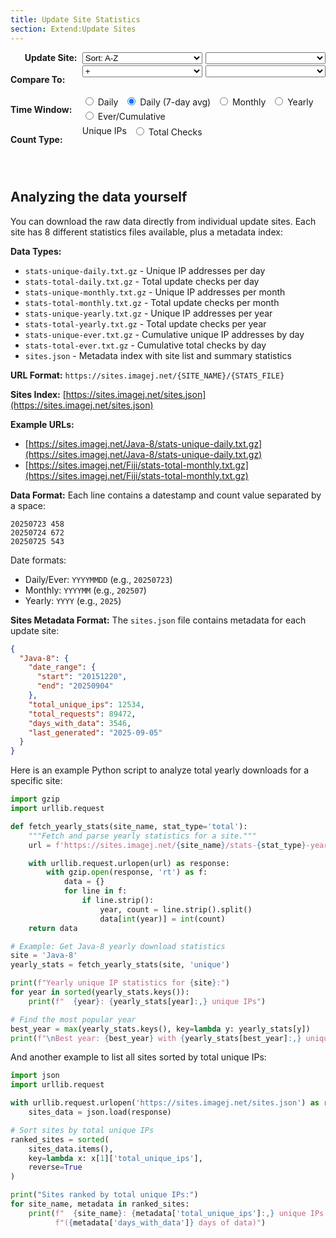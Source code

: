 ```yaml
---
title: Update Site Statistics
section: Extend:Update Sites
---
```


<style>
#controls {
  margin: 0 auto;
  padding-bottom: 2em;
  width: fit-content;
}
#controls .grid {
  display: grid;
  grid-template-columns: 8em 1fr;
  gap: 0.2em 0.2em;
  align-items: start;
}
#controls .grid label.heading {
  font-weight: bold;
  text-align: right;
}
#controls .grid div.widgets {
  display: flex;
  gap: 0.3em;
  flex-wrap: wrap;
  width: 100%;
}
#controls .grid div.widgets select {
  flex: 1;
}
#controls label, #controls select {
  padding-right: 0.4em;
}
#loading {
  display: none;
  font-style: italic;
  color: #666;
  text-align: center;
  margin-top: 15px;
}
.error {
  color: #d32f2f;
  font-weight: bold;
  padding: 20px;
  text-align: center;
}
</style>

<div id="controls">
<div class="grid">
  <label class="heading">Update Site:</label>
  <div class="widgets">
    <select id="sort" onchange="updateSiteList()" title="Order of update sites in the neighboring dropdown list boxes">
      <option value="alpha">Sort: A-Z</option>
      <option value="ips">Sort: Most Used</option>
      <option value="date">Sort: Newest</option>
    </select>
    <select id="site" onchange="updateChart()" title="Update site to visualize"></select>
  </div>

  <label class="heading">Compare To:</label>
  <div class="widgets">
    <select id="op" onchange="updateCompareMode(); updateChart()" title="Comparison operation: + (sum both sites), / (ratio of first ÷ second), % (first as percentage of total)">
      <option value=""></option>
      <option value="+" selected>+</option>
      <option value="/">/</option>
      <option value="%">%</option>
    </select>
    <select id="site2" onchange="updateChart()" title="Second update site, for comparison"></select>
  </div>

  <label class="heading">Time Window:</label>
  <div class="widgets">
    <label title="Data aggregated per day (USA Central time zone), with no smoothing."><input type="radio" id="time-daily" name="timeWindow" value="daily" onchange="updateChart()"> Daily</label>
    <label title="Daily data smoothed with 7-day rolling average. Eliminates weekend/weekday noise since fewer people use Fiji on weekends. Recommended for cleaner trend visualization."><input type="radio" id="time-daily-avg" name="timeWindow" value="daily-avg" checked onchange="updateChart()"> Daily (7-day avg)</label>
    <label title="Data aggregated per month, with no smoothing."><input type="radio" id="time-monthly" name="timeWindow" value="monthly" onchange="updateChart()"> Monthly</label>
    <label title="Data aggregated per year, with no smoothing."><input type="radio" id="time-yearly" name="timeWindow" value="yearly" onchange="updateChart()"> Yearly</label>
    <label title="Running total over time. For Unique IPs: cumulative count of all IPs ever seen. For Total Checks: running sum of all checks since the update site was created."><input type="radio" id="time-ever" name="timeWindow" value="ever" onchange="updateChart()"> Ever/Cumulative</label>
  </div>

  <label class="heading">Count Type:</label>
  <div class="widgets">
    <label title="Number of distinct IP addresses seen during the chosen window of time.

Note:
* Multiple users at one organization may share the same public IP due to NAT.
* Many wireless users may have different IPs daily due to DHCP.
* Therefore, this value should not be construed as an accurate unique user count."><input type="radio" id="count-unique" name="countType" value="unique" checked onchange="updateChart()"> Unique IPs</label>
    <label title="Total update checks performed, regardless of IP address. Each time the Updater checks for updates (not downloads), it's counted. For most users, this check happens once daily when launching Fiji the first time within a 24-hour period."><input type="radio" id="count-total" name="countType" value="total" onchange="updateChart()"> Total Checks</label>
  </div>
</div>

<div id="loading">Loading data...</div>
</div>

<div id="stats-chart" style="width: 100%"></div>

<script src="https://cdn.jsdelivr.net/npm/pako@2.1.0/dist/pako.min.js"></script>
<script type="text/javascript">
  // Data cache to avoid refetching
  window.statsCache = {};

  // Available sites - will be populated from initial discovery
  window.availableSites = [];

  function getSelectedValues() {
    const site = document.getElementById('site').value;
    const op = document.getElementById('op').value;
    const site2 = document.getElementById('site2').value;
    const timeWindow = document.querySelector('input[name="timeWindow"]:checked').value;
    const countType = document.querySelector('input[name="countType"]:checked').value;

    return { site, op, site2, timeWindow, countType };
  }

  function updateSiteList() {
    const sortMode = document.getElementById('sort').value;
    const siteSelect = document.getElementById('site');
    const site2Select = document.getElementById('site2');

    // Remember current selections
    const currentSite = siteSelect.value;
    const currentSite2 = site2Select.value;

    // Sort sites according to selected mode
    let sortedSites = [...window.availableSites];

    switch (sortMode) {
      case 'alpha':
        sortedSites.sort();
        break;
      case 'ips':
        sortedSites.sort((a, b) => {
          const ipsA = window.sitesMetadata[a]?.total_unique_ips || 0;
          const ipsB = window.sitesMetadata[b]?.total_unique_ips || 0;
          return ipsB - ipsA; // Descending
        });
        break;
      case 'date':
        sortedSites.sort((a, b) => {
          const dateA = window.sitesMetadata[a]?.date_range?.start || '00000000';
          const dateB = window.sitesMetadata[b]?.date_range?.start || '00000000';
          return dateB.localeCompare(dateA); // Newest first
        });
        break;
    }

    // Clear and repopulate dropdowns
    siteSelect.innerHTML = '';
    site2Select.innerHTML = '';

    for (const siteName of sortedSites) {
      const siteOption = new Option();
      const site2Option = new Option();
      siteOption.value = site2Option.value = siteName;

      // Add metadata to option text if available
      const metadata = window.sitesMetadata[siteName];
      if (metadata && metadata.total_unique_ips) {
        siteOption.innerHTML = site2Option.innerHTML =
          `${siteName} (${metadata.total_unique_ips.toLocaleString()})`;
      } else {
        siteOption.innerHTML = site2Option.innerHTML = siteName;
      }

      siteSelect.appendChild(siteOption);
      site2Select.appendChild(site2Option);
    }

    // Restore selections if possible
    if (sortedSites.includes(currentSite)) {
      siteSelect.value = currentSite;
    } else if (sortedSites.length > 0) {
      siteSelect.selectedIndex = 0;
    }

    if (sortedSites.includes(currentSite2)) {
      site2Select.value = currentSite2;
    } else if (sortedSites.includes('Java-8')) {
      site2Select.value = 'Java-8';
    } else if (sortedSites.length > 1) {
      site2Select.selectedIndex = 1;
    }

    // Update chart with new selection
    updateChart();
  }

  function updateCompareMode() {
    const op = document.getElementById('op').value;
    const site2Select = document.getElementById('site2');

    if (op === '') {
      // Single site mode
      site2Select.disabled = true;
      site2Select.style.opacity = '0.5';
    } else {
      // Comparison mode
      site2Select.disabled = false;
      site2Select.style.opacity = '1';
    }
  }

  function buildStatsUrl(site, timeWindow, countType) {
    // Map daily-avg to daily for URL
    const urlTimeWindow = timeWindow === 'daily-avg' ? 'daily' : timeWindow;
    const filename = `stats-${countType}-${urlTimeWindow}.txt.gz`;
    return `https://sites.imagej.net/${site}/${filename}`;
  }

  function getCacheKey(site, timeWindow, countType) {
    return `${site}-${timeWindow}-${countType}`;
  }

  function parseDate(dateStr, timeWindow) {
    if (timeWindow === 'daily' || timeWindow === 'daily-avg' || timeWindow === 'ever') {
      // YYYYMMDD format
      const year = parseInt(dateStr.substring(0, 4));
      const month = parseInt(dateStr.substring(4, 6)) - 1; // JS months are 0-based
      const day = parseInt(dateStr.substring(6, 8));
      return new Date(year, month, day);
    } else if (timeWindow === 'monthly') {
      // YYYYMM format
      const year = parseInt(dateStr.substring(0, 4));
      const month = parseInt(dateStr.substring(4, 6)) - 1;
      return new Date(year, month, 1);
    } else if (timeWindow === 'yearly') {
      // YYYY format
      const year = parseInt(dateStr);
      return new Date(year, 0, 1);
    }
  }

  function fillDateGaps(data, timeWindow) {
    if (!data || data.length === 0) return data;

    // Sort data by date
    data.sort((a, b) => a[0] - b[0]);

    const filled = [];
    const startDate = new Date(data[0][0]);
    const endDate = new Date(data[data.length - 1][0]);

    // Create a map for quick lookup
    const dataMap = new Map();
    for (const [date, value] of data) {
      dataMap.set(date.getTime(), value);
    }

    let current = new Date(startDate);
    let lastCumulativeValue = 0;

    while (current <= endDate) {
      const currentTime = current.getTime();

      if (dataMap.has(currentTime)) {
        const value = dataMap.get(currentTime);
        filled.push([new Date(current), value]);
        if (timeWindow === 'ever') {
          lastCumulativeValue = value;
        }
      } else {
        // Fill gap
        if (timeWindow === 'ever') {
          // For cumulative data, use the last known value
          filled.push([new Date(current), lastCumulativeValue]);
        } else {
          // For other data types, use 0
          filled.push([new Date(current), 0]);
        }
      }

      // Increment current date based on time window
      if (timeWindow === 'daily' || timeWindow === 'daily-avg' || timeWindow === 'ever') {
        current.setDate(current.getDate() + 1);
      } else if (timeWindow === 'monthly') {
        current.setMonth(current.getMonth() + 1);
      } else if (timeWindow === 'yearly') {
        current.setFullYear(current.getFullYear() + 1);
      }
    }

    return filled;
  }

  function combineForStackedChart(data1, data2) {
    if (!data1 || !data2) return data1 || data2 || [];

    // Create maps for efficient lookup
    const map1 = new Map(data1.map(([date, value]) => [date.getTime(), value]));
    const map2 = new Map(data2.map(([date, value]) => [date.getTime(), value]));

    // Get all unique dates from both datasets
    const allDates = new Set([...map1.keys(), ...map2.keys()]);
    const result = [];

    for (const dateKey of Array.from(allDates).sort()) {
      const date = new Date(dateKey);
      const val1 = map1.get(dateKey) || 0;
      const val2 = map2.get(dateKey) || 0;

      // Format: [date, site1_value, site2_value]
      result.push([date, val1, val2]);
    }

    return result;
  }

  function combineDataSets(data1, data2, operation) {
    if (!data1 || !data2) return data1 || data2 || [];

    // Create maps for efficient lookup
    const map1 = new Map(data1.map(([date, value]) => [date.getTime(), value]));
    const map2 = new Map(data2.map(([date, value]) => [date.getTime(), value]));

    // Get all unique dates from both datasets
    const allDates = new Set([...map1.keys(), ...map2.keys()]);
    const result = [];

    for (const dateKey of Array.from(allDates).sort()) {
      const date = new Date(dateKey);
      const val1 = map1.get(dateKey) || 0;
      const val2 = map2.get(dateKey) || 0;

      let combinedValue;
      switch (operation) {
        case '/':
          combinedValue = val2 === 0 ? 0 : val1 / val2;
          break;
        case '%':
          combinedValue = (val1 + val2) === 0 ? 0 : (val1 / (val1 + val2)) * 100;
          break;
        default:
          combinedValue = val1;
      }

      result.push([date, combinedValue]);
    }

    return result;
  }

  async function fetchStatsData(site, timeWindow, countType) {
    const cacheKey = getCacheKey(site, timeWindow, countType);

    if (window.statsCache[cacheKey]) {
      return window.statsCache[cacheKey];
    }

    const url = buildStatsUrl(site, timeWindow, countType);

    try {
      const response = await fetch(url);
      if (!response.ok) {
        throw new Error(`HTTP ${response.status}: ${response.statusText}`);
      }

      // Handle pre-compressed .gz files (browser won't auto-decompress these)
      const arrayBuffer = await response.arrayBuffer();
      const decompressed = pako.inflate(new Uint8Array(arrayBuffer), { to: 'string' });
      const text = decompressed;
      const lines = text.trim().split('\n');
      const data = [];

      for (const line of lines) {
        if (line.trim()) {
          const parts = line.trim().split(/\s+/);
          if (parts.length >= 2) {
            const dateStr = parts[0];
            const countStr = parts[1];
            const date = parseDate(dateStr, timeWindow);
            const count = parseInt(countStr);
            if (!isNaN(count) && date instanceof Date && !isNaN(date.getTime())) {
              data.push([date, count]);
            }
          }
        }
      }

      // Cache the parsed data
      window.statsCache[cacheKey] = data;
      return data;

    } catch (error) {
      console.error(`Failed to fetch stats for ${site} (${timeWindow}/${countType}):`, error);
      throw error;
    }
  }

  async function updateChart() {
    const { site, op, site2, timeWindow, countType } = getSelectedValues();

    if (!site) return;

    // Show loading indicator
    document.getElementById('loading').style.display = 'block';

    try {
      // Fetch data for primary site
      const rawData1 = await fetchStatsData(site, timeWindow, countType);
      let data = fillDateGaps(rawData1, timeWindow);
      let chartTitle = site;
      let yLabel = `${countType === 'unique' ? 'Unique IP Addresses' : 'Total Update Checks'}`;

      // Determine display time window for title
      const displayTimeWindow = timeWindow === 'daily-avg' ?
        'Daily (7-day avg)' :
        timeWindow.charAt(0).toUpperCase() + timeWindow.slice(1);

      // Configuration for chart
      let chartConfig = {
        rollPeriod: timeWindow === 'daily-avg' ? 7 : 1,
        labels: ['Date', `${countType === 'unique' ? 'Unique IPs' : 'Total Checks'}`],
        ylabel: yLabel,
        title: `${chartTitle} - ${displayTimeWindow} ${countType === 'unique' ? 'Unique' : 'Total'} Statistics`,
        axes: {x: {}}
      };

      // Calculate X-axis labels dynamically whenever chart is rendered
      chartConfig.axes.x.ticker = function(a, b, pixels, opts, dygraph, vals) {
        function offDayBoundary(d) {
          return d.getHours() > 0 || d.getMinutes() > 0 ||
            d.getSeconds() > 0 || d.getMilliseconds() > 0;
        }

        const startDate = new Date(a);
        const endDate = new Date(b);

        // Clamp the date range to the closest boundaries within the range
        switch (timeWindow) {
          case 'yearly':
            // Round inward to the nearest year boundaries
            if (startDate.getMonth() > 0 || startDate.getDate() > 1 || offDayBoundary(startDate)) {
              startDate.setFullYear(startDate.getFullYear() + 1, 0, 1);
              startDate.setHours(0, 0, 0, 0);
            }
            // Set to beginning of the final year
            endDate.setMonth(0, 1);
            endDate.setHours(0, 0, 0, 0);
            break;
          case 'monthly':
            // Round inward to the nearest month boundaries
            if (startDate.getDate() > 1 || offDayBoundary(startDate)) {
              startDate.setMonth(startDate.getMonth() + 1, 1);
              startDate.setHours(0, 0, 0, 0);
            }
            // Set to beginning of the final month
            endDate.setDate(1);
            endDate.setHours(0, 0, 0, 0);
            break;
          default:
            // Round inward to the nearest day boundaries
            if (offDayBoundary(startDate)) {
              startDate.setDate(startDate.getDate() + 1);
              startDate.setHours(0, 0, 0, 0);
            }
            // Set to beginning of the final day
            endDate.setHours(0, 0, 0, 0);
        }
        // Note: If the raw startDate and endDate are timestamps less than
        // 24 hours apart on the same day, which happens e.g. when the user
        // zooms very far into the graph within a single day's time interval,
        // then the rounded-later startDate will end up being later than the
        // rounded-earlier endDate, and there won't be any ticks, and therefore
        // no axis labels. But that is indeed the correct behavior, assuming we
        // don't want to label the axis anywhere apart from on date boundaries.
        // We could bend over backwards to do such custom labeling only in this
        // case, but it's more code for an unimportant edge case: there are not
        // actually any samples to be inspected inside a single day's interval.

        const minPixelsPerTick =
          timeWindow === 'yearly' ? 50 :
          timeWindow === 'monthly' ? 75 : 100;
        const numTicks = Math.max(2, Math.floor(pixels / minPixelsPerTick));
        const yearStep = Math.ceil((endDate.getFullYear() - startDate.getFullYear() + 1) / numTicks);
        const startMonth = 12 * startDate.getFullYear() + startDate.getMonth();
        const endMonth = 12 * endDate.getFullYear() + endDate.getMonth();
        const monthStep = Math.ceil((endMonth - startMonth + 1) / numTicks);
        const msStep = Math.ceil((endDate.getTime() - startDate.getTime() + 1) / numTicks);
        const msPerDay = 1000 * 60 * 60 * 24;
        const dayStep = Math.ceil(msStep / msPerDay);

        const ticks = [];
        const date = new Date(startDate);
        while (ticks.length < numTicks && date <= endDate) {
          // Record the label in the ticks list
          ticks.push({
            v: date.getTime(),
            label: opts('axisLabelFormatter').call(dygraph, date, 0, opts, dygraph)
          });
          // Increment date to next label position
          if (timeWindow === 'yearly') date.setFullYear(date.getFullYear() + yearStep);
          else if (timeWindow === 'monthly') date.setMonth(date.getMonth() + monthStep);
          else date.setDate(date.getDate() + dayStep);
        }

        return ticks;
      };

      // Format X-axis labels appropriately
      const xLabelPre = '<span style="font-size: 0.9em; white-space: nowrap;">';
      const xLabelPost = '</span>';
      function xLabelYear(d) { return d.getFullYear().toString(); }
      function xLabelMonth(d) { return String(d.getMonth() + 1).padStart(2, '0'); }
      function xLabelDay(d) { return String(d.getDate()).padStart(2, '0'); }
      if (timeWindow === 'yearly') {
        chartConfig.axes.x.axisLabelFormatter = function(d) {
          return `${xLabelPre}${xLabelYear(d)}${xLabelPost}`;
        };
      }
      else if (timeWindow === 'monthly') {
        chartConfig.axes.x.axisLabelFormatter = function(d) {
          return `${xLabelPre}${xLabelYear(d)}-${xLabelMonth(d)}${xLabelPost}`;
        };
      }
      else {
        chartConfig.axes.x.axisLabelFormatter = function(d) {
          return `${xLabelPre}${xLabelYear(d)}-${xLabelMonth(d)}-${xLabelDay(d)}${xLabelPost}`;
        };
      }


      // If comparison mode is enabled and site2 is selected
      if (op && site2 && site2 !== site) {
        const rawData2 = await fetchStatsData(site2, timeWindow, countType);
        const filledData2 = fillDateGaps(rawData2, timeWindow);

        if (op === '+') {
          // For sum, create stacked chart with both series
          data = combineForStackedChart(data, filledData2);
          chartTitle = `${site} + ${site2}`;
          chartConfig.labels = ['Date', site, site2];
          chartConfig.stackedGraph = true;
          chartConfig.fillGraph = true;
          chartConfig.colors = ['#1f77b4', '#ff7f0e'];
        } else {
          // For other operations, combine into single series
          data = combineDataSets(data, filledData2, op);
          switch (op) {
            case '/':
              chartTitle = `${site} / ${site2}`;
              yLabel = `Ratio (${site}/${site2})`;
              break;
            case '%':
              chartTitle = `${site} as % of (${site} + ${site2})`;
              yLabel = `Percentage (%)`;
              break;
          }
        }

        chartConfig.title = `${chartTitle} - ${displayTimeWindow} ${countType === 'unique' ? 'Unique' : 'Total'} Statistics`;
        chartConfig.ylabel = yLabel;
      }

      new Dygraph(document.getElementById("stats-chart"), data, chartConfig);

    } catch (error) {
      document.getElementById("stats-chart").innerHTML =
        `<div class="error">
          <p>Error loading data: ${error.message}</p>
        </div>`;
    } finally {
      // Hide loading indicator
      document.getElementById('loading').style.display = 'none';
    }
  }

  // Initialize the page
  async function initializePage() {
    try {
      // Fetch site list and metadata from sites.json
      const response = await fetch('https://sites.imagej.net/sites.json');
      if (!response.ok) {
        throw new Error(`Failed to fetch sites list: ${response.status} ${response.statusText}`);
      }

      const sitesData = await response.json();
      window.sitesMetadata = sitesData;

      // Extract site names (will be sorted by updateSiteList)
      window.availableSites = Object.keys(sitesData);

      // Set default selections
      const siteSelect = document.getElementById('site');
      const site2Select = document.getElementById('site2');

      // Populate and sort site lists
      updateSiteList();

      // Set initial selections after population
      if (window.availableSites.includes('Fiji')) {
        siteSelect.value = 'Fiji';
      }
      if (window.availableSites.includes('Java-8')) {
        site2Select.value = 'Java-8';
      }

      // Initialize compare mode state and chart
      updateCompareMode();
      updateChart();

    } catch (error) {
      console.error('Failed to initialize page:', error);
      // Fallback to hardcoded list if sites.json fails
      window.availableSites = ['Java-8', 'Fiji'];
      window.sitesMetadata = {}; // Empty metadata for fallback

      const siteSelect = document.getElementById('site');
      const site2Select = document.getElementById('site2');

      updateSiteList();

      // Set fallback selections
      if (window.availableSites.includes('Fiji')) {
        siteSelect.value = 'Fiji';
      }
      if (window.availableSites.includes('Java-8')) {
        site2Select.value = 'Java-8';
      }

      updateCompareMode();
      updateChart();
    }
  }

  // Initialize when page loads
  document.addEventListener('DOMContentLoaded', initializePage);

  // Also initialize immediately in case DOMContentLoaded already fired
  if (document.readyState === 'loading') {
    // Still loading, wait for DOMContentLoaded
  } else {
    // Already loaded
    initializePage();
  }
</script>

## Analyzing the data yourself

You can download the raw data directly from individual update sites. Each site has 8 different statistics files available, plus a metadata index:

**Data Types:**
- `stats-unique-daily.txt.gz` - Unique IP addresses per day
- `stats-total-daily.txt.gz` - Total update checks per day
- `stats-unique-monthly.txt.gz` - Unique IP addresses per month
- `stats-total-monthly.txt.gz` - Total update checks per month
- `stats-unique-yearly.txt.gz` - Unique IP addresses per year
- `stats-total-yearly.txt.gz` - Total update checks per year
- `stats-unique-ever.txt.gz` - Cumulative unique IP addresses by day
- `stats-total-ever.txt.gz` - Cumulative total checks by day
- `sites.json` - Metadata index with site list and summary statistics

**URL Format:** `https://sites.imagej.net/{SITE_NAME}/{STATS_FILE}`

**Sites Index:** [https://sites.imagej.net/sites.json](https://sites.imagej.net/sites.json)

**Example URLs:**
- [https://sites.imagej.net/Java-8/stats-unique-daily.txt.gz](https://sites.imagej.net/Java-8/stats-unique-daily.txt.gz)
- [https://sites.imagej.net/Fiji/stats-total-monthly.txt.gz](https://sites.imagej.net/Fiji/stats-total-monthly.txt.gz)

**Data Format:** Each line contains a datestamp and count value separated by a space:
```
20250723 458
20250724 672
20250725 543
```

Date formats:
- Daily/Ever: `YYYYMMDD` (e.g., `20250723`)
- Monthly: `YYYYMM` (e.g., `202507`)
- Yearly: `YYYY` (e.g., `2025`)

**Sites Metadata Format:**
The `sites.json` file contains metadata for each update site:
```json
{
  "Java-8": {
    "date_range": {
      "start": "20151220",
      "end": "20250904"
    },
    "total_unique_ips": 12534,
    "total_requests": 89472,
    "days_with_data": 3546,
    "last_generated": "2025-09-05"
  }
}
```

Here is an example Python script to analyze total yearly downloads for a specific site:

```python
import gzip
import urllib.request

def fetch_yearly_stats(site_name, stat_type='total'):
    """Fetch and parse yearly statistics for a site."""
    url = f'https://sites.imagej.net/{site_name}/stats-{stat_type}-yearly.txt.gz'

    with urllib.request.urlopen(url) as response:
        with gzip.open(response, 'rt') as f:
            data = {}
            for line in f:
                if line.strip():
                    year, count = line.strip().split()
                    data[int(year)] = int(count)
    return data

# Example: Get Java-8 yearly download statistics
site = 'Java-8'
yearly_stats = fetch_yearly_stats(site, 'unique')

print(f"Yearly unique IP statistics for {site}:")
for year in sorted(yearly_stats.keys()):
    print(f"  {year}: {yearly_stats[year]:,} unique IPs")

# Find the most popular year
best_year = max(yearly_stats.keys(), key=lambda y: yearly_stats[y])
print(f"\nBest year: {best_year} with {yearly_stats[best_year]:,} unique IPs")
```

And another example to list all sites sorted by total unique IPs:
```python
import json
import urllib.request

with urllib.request.urlopen('https://sites.imagej.net/sites.json') as response:
    sites_data = json.load(response)

# Sort sites by total unique IPs
ranked_sites = sorted(
    sites_data.items(),
    key=lambda x: x[1]['total_unique_ips'],
    reverse=True
)

print("Sites ranked by total unique IPs:")
for site_name, metadata in ranked_sites:
    print(f"  {site_name}: {metadata['total_unique_ips']:,} unique IPs "
          f"({metadata['days_with_data']} days of data)")
```
